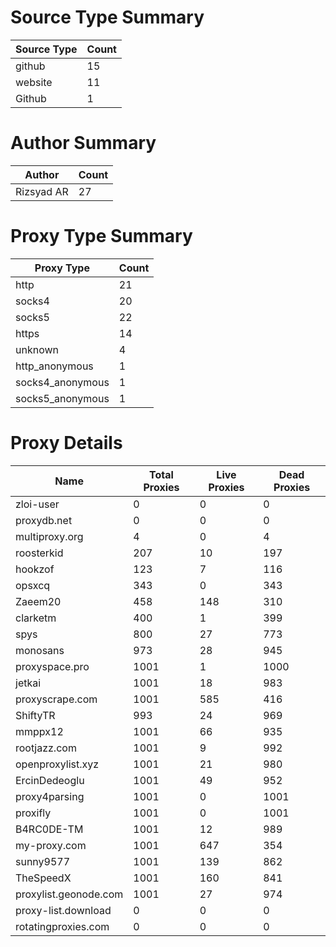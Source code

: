 # Source Type Summary

| Source Type | Count |
|-------------|-------|
| github | 15 |
| website | 11 |
| Github | 1 |


# Author Summary

| Author | Count |
|--------|-------|
| Rizsyad AR | 27 |


# Proxy Type Summary

| Proxy Type | Count |
|------------|-------|
| http | 21 |
| socks4 | 20 |
| socks5 | 22 |
| https | 14 |
| unknown | 4 |
| http_anonymous | 1 |
| socks4_anonymous | 1 |
| socks5_anonymous | 1 |


# Proxy Details

| Name | Total Proxies | Live Proxies | Dead Proxies |
|------|---------------|--------------|---------------|
| zloi-user | 0 | 0 | 0 |
| proxydb.net | 0 | 0 | 0 |
| multiproxy.org | 4 | 0 | 4 |
| roosterkid | 207 | 10 | 197 |
| hookzof | 123 | 7 | 116 |
| opsxcq | 343 | 0 | 343 |
| Zaeem20 | 458 | 148 | 310 |
| clarketm | 400 | 1 | 399 |
| spys | 800 | 27 | 773 |
| monosans | 973 | 28 | 945 |
| proxyspace.pro | 1001 | 1 | 1000 |
| jetkai | 1001 | 18 | 983 |
| proxyscrape.com | 1001 | 585 | 416 |
| ShiftyTR | 993 | 24 | 969 |
| mmppx12 | 1001 | 66 | 935 |
| rootjazz.com | 1001 | 9 | 992 |
| openproxylist.xyz | 1001 | 21 | 980 |
| ErcinDedeoglu | 1001 | 49 | 952 |
| proxy4parsing | 1001 | 0 | 1001 |
| proxifly | 1001 | 0 | 1001 |
| B4RC0DE-TM | 1001 | 12 | 989 |
| my-proxy.com | 1001 | 647 | 354 |
| sunny9577 | 1001 | 139 | 862 |
| TheSpeedX | 1001 | 160 | 841 |
| proxylist.geonode.com | 1001 | 27 | 974 |
| proxy-list.download | 0 | 0 | 0 |
| rotatingproxies.com | 0 | 0 | 0 |
